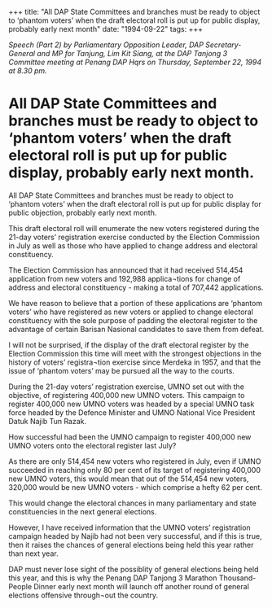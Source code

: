 +++ 
title: "All DAP State Committees and branches must be ready to object to ‘phantom voters’ when the draft electoral roll is put up for public display, probably early next month"
date: "1994-09-22"
tags:
+++

_Speech (Part 2) by Parliamentary Opposition Leader, DAP Secretary-General and MP for Tanjung, Lim Kit Siang, at the DAP Tanjong 3 Committee meeting at Penang DAP Hqrs on Thursday, September 22, 1994 at 8.30 pm._

# All DAP State Committees and branches must be ready to object to ‘phantom voters’ when the draft electoral roll is put up for public display, probably early next month.

All DAP State Committees and branches must be ready to object to ‘phantom voters’ when the draft electoral roll is put up for public display for public objection, probably early next month.

This draft electoral roll will enumerate the new voters registered during the 21-day voters’ registration exercise conducted by the Election Commission in July as well as those who have applied to change address and electoral constituency.</u>

The Election Commission has announced that it had received 514,454 application from new voters and 192,988 applica¬tions for change of address and electoral constituency - making a total of 707,442 applications.

We have reason to believe that a portion of these applications are ‘phantom voters’ who have registered as new voters or applied to change electoral constituency with the sole purpose of padding the electoral register to the advantage of certain Barisan Nasional candidates to save them from defeat.

I will not be surprised, if the display of the draft electoral register by the Election Commission this time will meet with the strongest objections in the history of voters’ registra¬tion exercise since Merdeka in 1957, and that the issue of ‘phantom voters’ may be pursued all the way to the courts.

During the 21-day voters’ registration exercise, UMNO set out with the objective, of registering 400,000 new UMNO voters. This campaign to register 400,000 new UMNO voters was headed by a special UMNO task force headed by the Defence Minister and UMNO National Vice President Datuk Najib Tun Razak.

How successful had been the UMNO campaign to register 400,000 new UMNO voters onto the electoral register last July?

As there are only 514,454 new voters who registered in July, even if UMNO succeeded in reaching only 80 per cent of its target of registering 400,000 new UMNO voters, this would mean that out of the 514,454 new voters, 320,000 would be new UMNO voters - which comprise a hefty 62 per cent.

This would change the electoral chances in many parliamentary and state constituencies in the next    general elections.

However, I have received information that the UMNO voters’ registration campaign headed by Najib had not been very successful, and if this is true, then it raises the chances of general elections being held this year rather than next year.

DAP must never lose sight of the possiblity of general elections being held this year, and this is why the    Penang DAP Tanjong 3 Marathon Thousand-People Dinner early next month will launch off another round of general elections offensive through¬out the country.
 
